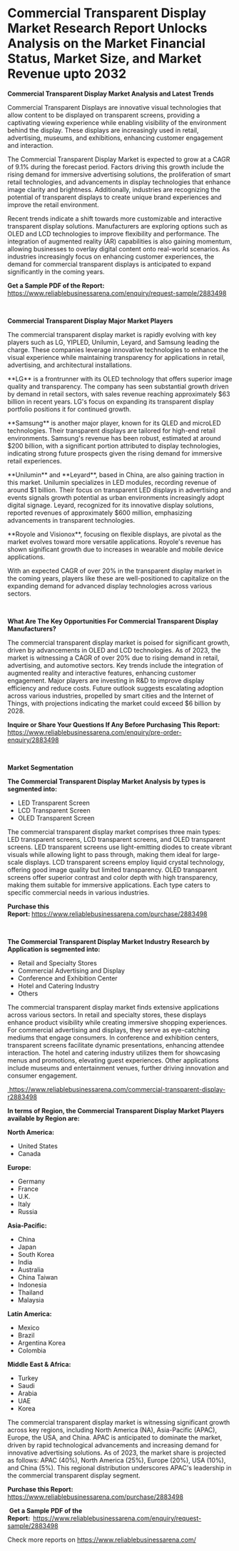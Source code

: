 <p><h1>Commercial Transparent Display Market Research Report Unlocks Analysis on the Market Financial Status, Market Size, and Market Revenue upto 2032</h1></p><p><strong>Commercial Transparent Display Market Analysis and Latest Trends</strong></p>
<p><p>Commercial Transparent Displays are innovative visual technologies that allow content to be displayed on transparent screens, providing a captivating viewing experience while enabling visibility of the environment behind the display. These displays are increasingly used in retail, advertising, museums, and exhibitions, enhancing customer engagement and interaction.</p><p>The Commercial Transparent Display Market is expected to grow at a CAGR of 9.1% during the forecast period. Factors driving this growth include the rising demand for immersive advertising solutions, the proliferation of smart retail technologies, and advancements in display technologies that enhance image clarity and brightness. Additionally, industries are recognizing the potential of transparent displays to create unique brand experiences and improve the retail environment.</p><p>Recent trends indicate a shift towards more customizable and interactive transparent display solutions. Manufacturers are exploring options such as OLED and LCD technologies to improve flexibility and performance. The integration of augmented reality (AR) capabilities is also gaining momentum, allowing businesses to overlay digital content onto real-world scenarios. As industries increasingly focus on enhancing customer experiences, the demand for commercial transparent displays is anticipated to expand significantly in the coming years.</p></p>
<p><strong>Get a Sample PDF of the Report:&nbsp;</strong> <a href="https://www.reliablebusinessarena.com/enquiry/request-sample/2883498?utm_campaign=2396&utm_medium=2&utm_source=Github&utm_content=ia&utm_term=13032025&utm_id=commercial-transparent-display">https://www.reliablebusinessarena.com/enquiry/request-sample/2883498</a></p>
<p>&nbsp;</p>
<p><strong>Commercial Transparent Display Major Market Players</strong></p>
<p><p>The commercial transparent display market is rapidly evolving with key players such as LG, YIPLED, Unilumin, Leyard, and Samsung leading the charge. These companies leverage innovative technologies to enhance the visual experience while maintaining transparency for applications in retail, advertising, and architectural installations.</p><p>**LG** is a frontrunner with its OLED technology that offers superior image quality and transparency. The company has seen substantial growth driven by demand in retail sectors, with sales revenue reaching approximately $63 billion in recent years. LG's focus on expanding its transparent display portfolio positions it for continued growth.</p><p>**Samsung** is another major player, known for its QLED and microLED technologies. Their transparent displays are tailored for high-end retail environments. Samsung's revenue has been robust, estimated at around $200 billion, with a significant portion attributed to display technologies, indicating strong future prospects given the rising demand for immersive retail experiences.</p><p>**Unilumin** and **Leyard**, based in China, are also gaining traction in this market. Unilumin specializes in LED modules, recording revenue of around $1 billion. Their focus on transparent LED displays in advertising and events signals growth potential as urban environments increasingly adopt digital signage. Leyard, recognized for its innovative display solutions, reported revenues of approximately $600 million, emphasizing advancements in transparent technologies.</p><p>**Royole and Visionox**, focusing on flexible displays, are pivotal as the market evolves toward more versatile applications. Royole's revenue has shown significant growth due to increases in wearable and mobile device applications.</p><p>With an expected CAGR of over 20% in the transparent display market in the coming years, players like these are well-positioned to capitalize on the expanding demand for advanced display technologies across various sectors.</p></p>
<p>&nbsp;</p>
<p><strong>What Are The Key Opportunities For Commercial Transparent Display Manufacturers?</strong></p>
<p><p>The commercial transparent display market is poised for significant growth, driven by advancements in OLED and LCD technologies. As of 2023, the market is witnessing a CAGR of over 20% due to rising demand in retail, advertising, and automotive sectors. Key trends include the integration of augmented reality and interactive features, enhancing customer engagement. Major players are investing in R&D to improve display efficiency and reduce costs. Future outlook suggests escalating adoption across various industries, propelled by smart cities and the Internet of Things, with projections indicating the market could exceed $6 billion by 2028.</p></p>
<p><strong>Inquire or Share Your Questions If Any Before Purchasing This Report:</strong> <a href="https://www.reliablebusinessarena.com/enquiry/pre-order-enquiry/2883498?utm_campaign=2396&utm_medium=2&utm_source=Github&utm_content=ia&utm_term=13032025&utm_id=commercial-transparent-display">https://www.reliablebusinessarena.com/enquiry/pre-order-enquiry/2883498</a></p>
<p>&nbsp;</p>
<p><strong>Market Segmentation</strong></p>
<p><strong>The Commercial Transparent Display Market Analysis by types is segmented into:</strong></p>
<p><ul><li>LED Transparent Screen</li><li>LCD Transparent Screen</li><li>OLED Transparent Screen</li></ul></p>
<p><p>The commercial transparent display market comprises three main types: LED transparent screens, LCD transparent screens, and OLED transparent screens. LED transparent screens use light-emitting diodes to create vibrant visuals while allowing light to pass through, making them ideal for large-scale displays. LCD transparent screens employ liquid crystal technology, offering good image quality but limited transparency. OLED transparent screens offer superior contrast and color depth with high transparency, making them suitable for immersive applications. Each type caters to specific commercial needs in various industries.</p></p>
<p><strong>Purchase this Report:&nbsp;</strong><a href="https://www.reliablebusinessarena.com/purchase/2883498?utm_campaign=2396&utm_medium=2&utm_source=Github&utm_content=ia&utm_term=13032025&utm_id=commercial-transparent-display">https://www.reliablebusinessarena.com/purchase/2883498</a></p>
<p>&nbsp;</p>
<p><strong>The Commercial Transparent Display Market Industry Research by Application is segmented into:</strong></p>
<p><ul><li>Retail and Specialty Stores</li><li>Commercial Advertising and Display</li><li>Conference and Exhibition Center</li><li>Hotel and Catering Industry</li><li>Others</li></ul></p>
<p><p>The commercial transparent display market finds extensive applications across various sectors. In retail and specialty stores, these displays enhance product visibility while creating immersive shopping experiences. For commercial advertising and displays, they serve as eye-catching mediums that engage consumers. In conference and exhibition centers, transparent screens facilitate dynamic presentations, enhancing attendee interaction. The hotel and catering industry utilizes them for showcasing menus and promotions, elevating guest experiences. Other applications include museums and entertainment venues, further driving innovation and consumer engagement.</p></p>
<p><a href="https://www.reliablebusinessarena.com/commercial-transparent-display-r2883498?utm_campaign=2396&utm_medium=2&utm_source=Github&utm_content=ia&utm_term=13032025&utm_id=commercial-transparent-display">&nbsp;https://www.reliablebusinessarena.com/commercial-transparent-display-r2883498</a></p>
<p><strong>In terms of Region, the Commercial Transparent Display Market Players available by Region are:</strong></p>
<p>
    <p> <strong> North America: </strong>
        <ul>
            <li>United States</li>
            <li>Canada</li>
        </ul>
        </p> 
    <p> <strong> Europe: </strong>
        <ul>
            <li>Germany</li>
            <li>France</li>
            <li>U.K.</li>
            <li>Italy</li>
            <li>Russia</li>
        </ul>
        </p> 
    <p> <strong> Asia-Pacific: </strong>
        <ul>
            <li>China</li>
            <li>Japan</li>
            <li>South Korea</li>
            <li>India</li>
            <li>Australia</li>
            <li>China Taiwan</li>
            <li>Indonesia</li>
            <li>Thailand</li>
            <li>Malaysia</li>
        </ul>
        </p> 
    <p> <strong> Latin America: </strong>
        <ul>
            <li>Mexico</li>
            <li>Brazil</li>
            <li>Argentina Korea</li>
            <li>Colombia</li>
        </ul>
        </p> 
    <p> <strong> Middle East & Africa: </strong>
        <ul>
            <li>Turkey</li>
            <li>Saudi</li>
            <li>Arabia</li>
            <li>UAE</li>
            <li>Korea</li>
        </ul>
    </p>
    </p>
<p><p>The commercial transparent display market is witnessing significant growth across key regions, including North America (NA), Asia-Pacific (APAC), Europe, the USA, and China. APAC is anticipated to dominate the market, driven by rapid technological advancements and increasing demand for innovative advertising solutions. As of 2023, the market share is projected as follows: APAC (40%), North America (25%), Europe (20%), USA (10%), and China (5%). This regional distribution underscores APAC's leadership in the commercial transparent display segment.</p></p>
<p><strong>Purchase this Report: </strong><a href="https://www.reliablebusinessarena.com/purchase/2883498?utm_campaign=2396&utm_medium=2&utm_source=Github&utm_content=ia&utm_term=13032025&utm_id=commercial-transparent-display">https://www.reliablebusinessarena.com/purchase/2883498</a></p>
<p>&nbsp;<strong>Get a Sample PDF of the Report:&nbsp;&nbsp;</strong><a href="https://www.reliablebusinessarena.com/enquiry/request-sample/2883498?utm_campaign=2396&utm_medium=2&utm_source=Github&utm_content=ia&utm_term=13032025&utm_id=commercial-transparent-display">https://www.reliablebusinessarena.com/enquiry/request-sample/2883498</a></p>
<p><strong></strong></p>
<p>Check more reports on <a href="https://www.reliablebusinessarena.com/?utm_campaign=2396&utm_medium=2&utm_source=Github&utm_content=ia&utm_term=13032025&utm_id=commercial-transparent-display">https://www.reliablebusinessarena.com/</a></p>